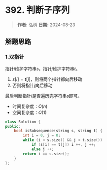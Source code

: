 # 392. 判断子序列

> **作者:** 弘树
> **日期:** 2024-08-23

## 解题思路
### 1.双指针

指针$i$维护字符串$s$，指针$j$维护字符串$t$。

1. $s[i] = t[j]$，则将两个指针都向后移动
2. 否则将指针$j$向后移动

最后判断指针$i$是否遍历完字符串$s$即可。

- 时间复杂度：$O(n)$
- 空间复杂度：$O(1)$

```C++
class Solution {
public:
    bool isSubsequence(string s, string t) {
        int i = 0, j = 0;
        while (i < s.size() && j < t.size())
            if (s[i] == t[j]) i ++, j ++;
            else j ++;
        return i == s.size();
    }
};
```